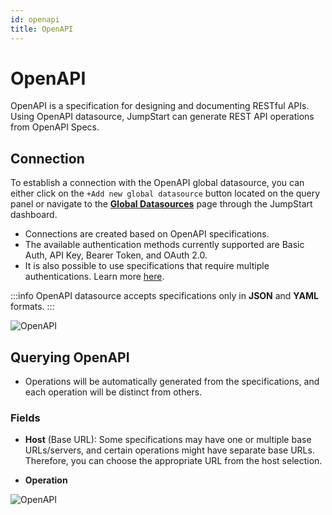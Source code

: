 ```yaml
---
id: openapi
title: OpenAPI
---
```


# OpenAPI

OpenAPI is a specification for designing and documenting RESTful APIs. Using OpenAPI datasource, JumpStart can generate REST API operations from OpenAPI Specs.

## Connection

To establish a connection with the OpenAPI global datasource, you can either click on the `+Add new global datasource` button located on the query panel or navigate to the **[Global Datasources](/docs/data-sources/overview)** page through the JumpStart dashboard.

- Connections are created based on OpenAPI specifications.
- The available authentication methods currently supported are Basic Auth, API Key, Bearer Token, and OAuth 2.0.
- It is also possible to use specifications that require multiple authentications. Learn more [here](https://swagger.io/docs/specification/authentication/).

:::info
OpenAPI datasource accepts specifications only in **JSON** and **YAML** formats.
:::

<div style={{textAlign: 'center'}}>

<img className="screenshot-full" src="/img/datasource-reference/openapi/openapiconnect-v2.png" alt="OpenAPI" />

</div>

## Querying OpenAPI

- Operations will be automatically generated from the specifications, and each operation will be distinct from others.

### Fields

- **Host** (Base URL): Some specifications may have one or multiple base URLs/servers, and certain operations might have separate base URLs. Therefore, you can choose the appropriate URL from the host selection.

- **Operation**

<div style={{textAlign: 'center'}}>

<img className="screenshot-full" src="/img/datasource-reference/openapi/query.png" alt="OpenAPI" />

</div>